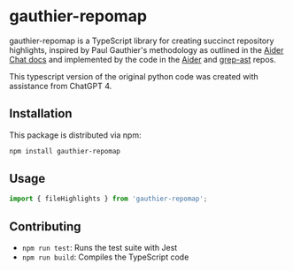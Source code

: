 # gauthier-repomap

gauthier-repomap is a TypeScript library for creating succinct repository highlights, inspired by Paul Gauthier's methodology as outlined in the [Aider Chat docs](https://aider.chat/docs/repomap.html) and implemented by the code in the [Aider](https://github.com/paul-gauthier/aider) and [grep-ast](https://github.com/paul-gauthier/grep-ast) repos.

This typescript version of the original python code was created with assistance from ChatGPT 4.

## Installation

This package is distributed via npm:

```bash
npm install gauthier-repomap
```

## Usage
```typescript
import { fileHighlights } from 'gauthier-repomap';
```

## Contributing

* `npm run test`: Runs the test suite with Jest
* `npm run build`: Compiles the TypeScript code
